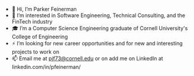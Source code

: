 - 👋 Hi, I’m Parker Feinerman
- 💾 I’m interested in Software Engineering, Technical Consulting, and the FinTech industry
- 🎓 I’m a Computer Science Engineering graduate of Cornell University's College of Engineering
- ⚡ I’m looking for new career opportunities and for new and interesting projects to work on
- 📫 Email me at pjf73@cornell.edu or on add me on LinkedIn at linkedin.com/in/pfeinerman/

<!---
Pfeinerman311/Pfeinerman311 is a ✨ special ✨ repository because its `README.md` (this file) appears on your GitHub profile.
You can click the Preview link to take a look at your changes.
--->
